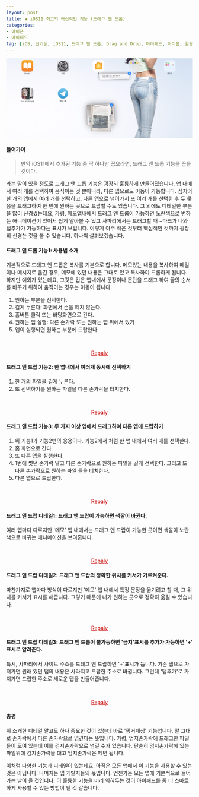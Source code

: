 ```yaml
---  
layout: post  
title: ✚ iOS11 최고의 혁신적인 기능 (드래그 앤 드롭)
categories:
- 아이폰
- 아이패드
tag: [iOS, 신기능, iOS11, 드래그 앤 드롭, Drag and Drop, 아이패드, 아이폰, 활용, 혁신]
---  
```

<div class="markdown-image">
<img src="/assets/article_images/2018-01-12-draganddrop/1.png " alt="" align="middle"/></div>

#### 들어가며

>만약 iOS11에서 추가된 기능 중 딱 하나만 꼽으라면, 드래그 앤 드롭 기능을 꼽을 것이다.

라는 말이 있을 정도로 드래그 앤 드롭 기능은 굉장히 훌륭하게 만들어졌습니다. 앱 내에서 여러 개를 선택하여 움직이는 것 뿐아니라, 다른 앱으로도 이동이 가능합니다. 심지어 한 개의 앱에서 여러 개를 선택하고, 다른 앱으로 넘어가서 또 여러 개를 선택한 후 두 묶음을 드래그하여 한 번에 원하는 곳으로 드랍할 수도 있습니다.
그 외에도 디테일한 부분을 많이 신경썼는데요, 가령, 메모앱내에서 드래그 앤 드롭이 가능하면 노란색으로 변하는 애니메이션이 있어서 쉽게 알아볼 수 있고 사파리에서는 드래그할 때 +마크가 나와 탭추가가 가능하다는 표시가 보입니다. 이렇게 아주 작은 것부터 핵심적인 것까지 굉장히 신경쓴 것을 볼 수 있습니다. 하나씩 살펴보겠습니다.

####  드래그 앤 드롭 기능1: 사용법 소개
기본적으로 드래그 앤 드롭은 복사를 기본으로 합니다. 메모있는 내용을 복사하여 메일이나 메시지로 옴긴 경우, 메모에 있던 내용은 그대로 있고 복사하여 드롭하게 됩니다. 하지만 예외가 있는데요, 그것은 갑은 앱내에서 문장이나 문단을 드래그 하여 글의 순서를 바꾸기 위하여 움직이는 경우는 이동이 됩니다.
1. 원하는 부분을 선택한다.
2. 길게 누른다: 화면에서 손을 떼지 않는다.
3. 홈버튼 클릭 또는 바탕화면으로 간다.
4. 원하는 앱 실행: 다른 손가락 또는 원하는 앱 위에서 있기
5. 앱이 실행되면 원하는 부분에 드랍한다.
<div class="markdown-image">
<img id="gif-1" src="/assets/article_images/2018-01-12-draganddrop/1.basic-web-once.gif" alt="" />
  <p style="text-align:center">
    <a href="#!"
      onclick="document.getElementById('gif-1').src='/assets/article_images/2018-01-12-draganddrop/1.basic-web.gif'" text-align="center" style="color:#C90000">
      <i class="fa fa-refresh fa-spin fa-lg fa-fw" aria-hidden="true"></i><span class="sr-only"> Repaly</span> </a>
   </p></div>

#### 드래그 앤 드랍 기능2: 한 앱내에서 여러개 동시에 선택하기
 1. 한 개의 파일을 길게 누른다.
 2. 또 선택하기를 원하는 파일을 다른 손가락을 터치한다.
  <div class="markdown-image">
<img id="gif-2" src="/assets/article_images/2018-01-12-draganddrop/2.여러개선택-once.gif" alt="" />
  <p style="text-align:center">
    <a href="#!"
      onclick="document.getElementById('gif-2').src='/assets/article_images/2018-01-12-draganddrop/2.여러개선택-once.gif'" text-align="center" style="color:#C90000">
      <i class="fa fa-refresh fa-spin fa-lg fa-fw" aria-hidden="true"></i><span class="sr-only"> Repaly</span> </a>
   </p></div>

#### 드래그 앤 드랍 기능3: 두 가지 이상 앱에서 드래그하여 다른 앱에 드랍하기
 1. 위 기능1과 기능2번의 응용이다. 기능2에서 처럼 한 앱 내에서 여러 개를 선택한다.
 2. 홈 화면으로 간다.
 3. 또 다른 앱을 실행한다.
 4. 1번에 썻던 손가락 말고 다른 손가락으로 원하는 파일을 길게 선택한다. 그리고 또 다른 손가락으로 원하는 파일 들을 터치한다.
 5. 다른 앱으로 드랍한다.
  <div class="markdown-image">
<img id="gif-3" src="http://gisadan.github.io/assets/article_images/2018-01-12-draganddrop/3.여러개-선택+2손가락-once.gif" alt="" />
  <p style="text-align:center">
    <a href="#!"
      onclick="document.getElementById('gif-3').src='http://gisadan.github.io/assets/article_images/2018-01-12-draganddrop/3.여러개-선택+2손가락-once.gif'" text-align="center" style="color:#C90000">
      <i class="fa fa-refresh fa-spin fa-lg fa-fw" aria-hidden="true"></i><span class="sr-only"> Repaly</span> </a>
   </p></div>

#### 드래그 앤 드랍 디테일1: 드래그 앤 드랍이 가능하면 색깔이 바뀐다.
여러 앱마다 다르지만 '메모' 앱 내에서는 드래그 앤 드랍이 가능한 곳이면 색깔이 노란색으로 바뀌는 애니메이션을 보여줍니다.
  <div class="markdown-image">
<img id="gif-4" src="http://gisadan.github.io/assets/article_images/2018-01-12-draganddrop/4.메모가능노란색-once.gif" alt="" />
  <p style="text-align:center">
    <a href="#!"
      onclick="document.getElementById('gif-4').src='http://gisadan.github.io/assets/article_images/2018-01-12-draganddrop/4.메모가능노란색-once.gif'" text-align="center" style="color:#C90000">
      <i class="fa fa-refresh fa-spin fa-lg fa-fw" aria-hidden="true"></i><span class="sr-only"> Repaly</span> </a>
   </p></div>

#### 드래그 앤 드랍 디테일2: 드래그 앤 드랍의 정확한 위치를 커서가 가르켜준다.
마찬가지로 앱마다 방식이 다르지만 '메모' 앱 내에서 특정 문장을 옮기려고 할 때, 그 위치를 커서가 표시를 해줍니다. 그렇기 때문에 내가 원하는 곳으로 정확히 옮길 수 있습니다.
  <div class="markdown-image">
<img id="gif-5" src="http://gisadan.github.io/assets/article_images/2018-01-12-draganddrop/5.메모-커서-once.gif" alt="" />
  <p style="text-align:center">
    <a href="#!"
      onclick="document.getElementById('gif-5').src='http://gisadan.github.io/assets/article_images/2018-01-12-draganddrop/5.메모-커서-once.gif'" text-align="center" style="color:#C90000">
      <i class="fa fa-refresh fa-spin fa-lg fa-fw" aria-hidden="true"></i><span class="sr-only"> Repaly</span> </a>
   </p></div>

#### 드래그 앤 드랍 디테일3: 드래그 앤 드롭이 불가능하면 '금지'표시를 추가가 가능하면 '+' 표시로 알려준다.
특시, 사파리에서 사이트 주소를 드래그 앤 드랍하면 '+'표시가 뜹니다. 기존 탭으로 가져가면 원래 있던 탭의 내용은 사라지고 드랍한 주소로 바뀝니다. 그런데 '탭추가'로 가져가면 드랍한 주소로 새로운 탭을 만들어줍니다.
<div class="markdown-image">
<img id="gif-6" src="http://gisadan.github.io/assets/article_images/2018-01-12-draganddrop/6.탭-추가-once.gif" alt="" />
  <p style="text-align:center">
    <a href="#!"
      onclick="document.getElementById('gif-6').src='http://gisadan.github.io/assets/article_images/2018-01-12-draganddrop/6.탭-추가-once.gif'" text-align="center" style="color:#C90000">
      <i class="fa fa-refresh fa-spin fa-lg fa-fw" aria-hidden="true"></i><span class="sr-only"> Repaly</span> </a>
   </p></div>


#### 총평
위 소개한 디테일 말고도 하나 중요한 것이 있는데 바로 '핑거패싱' 기능입니다. 말 그대로 손가락에서 다른 손가락으로 넘긴다는 뜻입니다. 가령, 엄지손가락에 드래그한 파일들이 모여 있는데 이를 검지손가락으로 넘길 수가 있습니다. 단순히 엄지손가락에 있는 파일위에 검지손가락을 대고 엄지손가락은 떼면 됩니다.

이처럼 다양한 기능과 디테일이 있는데요. 아직은 모든 앱에서 이 기능을 사용할 수 있는 것은 아닙니다. 나머지는 앱 개발자들의 몫입니다. 언젠가는 모든 앱에 기본적으로 들어가는 날이 올 것입니다. 이 훌륭한 기능을 미리 익혀두는 것이 아이패드를 좀 더 스마트하게 사용할 수 있는 방법이 될 것 같습니다.
